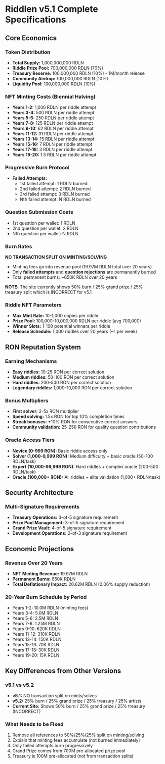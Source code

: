 # Riddlen v5.1 Complete Specifications

## Core Economics

### Token Distribution
- **Total Supply:** 1,000,000,000 RDLN
- **Riddle Prize Pool:** 700,000,000 RDLN (70%)
- **Treasury Reserve:** 100,000,000 RDLN (10%) - 1M/month release
- **Community Airdrop:** 100,000,000 RDLN (10%)
- **Liquidity Pool:** 100,000,000 RDLN (10%)

### NFT Minting Costs (Biennial Halving)
- **Years 1-2:** 1,000 RDLN per riddle attempt
- **Years 3-4:** 500 RDLN per riddle attempt
- **Years 5-6:** 250 RDLN per riddle attempt
- **Years 7-8:** 125 RDLN per riddle attempt
- **Years 9-10:** 62 RDLN per riddle attempt
- **Years 11-12:** 31 RDLN per riddle attempt
- **Years 13-14:** 15 RDLN per riddle attempt
- **Years 15-16:** 7 RDLN per riddle attempt
- **Years 17-18:** 3 RDLN per riddle attempt
- **Years 19-20:** 1.5 RDLN per riddle attempt

### Progressive Burn Protocol
- **Failed Attempts:**
  - 1st failed attempt: 1 RDLN burned
  - 2nd failed attempt: 2 RDLN burned
  - 3rd failed attempt: 3 RDLN burned
  - Nth failed attempt: N RDLN burned

### Question Submission Costs
- 1st question per wallet: 1 RDLN
- 2nd question per wallet: 2 RDLN
- Nth question per wallet: N RDLN

### Burn Rates
**NO TRANSACTION SPLIT ON MINTING/SOLVING**
- Minting fees go into revenue pool (19.97M RDLN total over 20 years)
- Only **failed attempts** and **question rejections** are permanently burned
- Total permanent burns: ~650K RDLN over 20 years

**NOTE:** The site currently shows 50% burn / 25% grand prize / 25% treasury split which is INCORRECT for v5.1

### Riddle NFT Parameters
- **Max Mint Rate:** 10-1,000 copies per riddle
- **Prize Pool:** 100,000-10,000,000 RDLN per riddle (avg 700,000)
- **Winner Slots:** 1-100 potential winners per riddle
- **Release Schedule:** 1,000 riddles over 20 years (~1 per week)

## RON Reputation System

### Earning Mechanisms
- **Easy riddles:** 10-25 RON per correct solution
- **Medium riddles:** 50-100 RON per correct solution
- **Hard riddles:** 200-500 RON per correct solution
- **Legendary riddles:** 1,000-10,000 RON per correct solution

### Bonus Multipliers
- **First solver:** 2-5x RON multiplier
- **Speed solving:** 1.5x RON for top 10% completion times
- **Streak bonuses:** +10% RON for consecutive correct answers
- **Community validation:** 25-250 RON for quality question contributions

### Oracle Access Tiers
- **Novice (0-999 RON):** Basic riddle access only
- **Solver (1,000-9,999 RON):** Medium difficulty + basic oracle (50-100 RDLN/task)
- **Expert (10,000-99,999 RON):** Hard riddles + complex oracle (200-500 RDLN/task)
- **Oracle (100,000+ RON):** All riddles + elite validation (1,000+ RDLN/task)

## Security Architecture

### Multi-Signature Requirements
- **Treasury Operations:** 3-of-5 signature requirement
- **Prize Pool Management:** 3-of-5 signature requirement
- **Grand Prize Vault:** 4-of-5 signature requirement
- **Development Operations:** 2-of-3 signature requirement

## Economic Projections

### Revenue Over 20 Years
- **NFT Minting Revenue:** 19.97M RDLN
- **Permanent Burns:** 650K RDLN
- **Total Deflationary Impact:** 20.62M RDLN (2.06% supply reduction)

### 20-Year Burn Schedule by Period
- Years 1-2: 10.0M RDLN (minting fees)
- Years 3-4: 5.0M RDLN
- Years 5-6: 2.5M RDLN
- Years 7-8: 1.25M RDLN
- Years 9-10: 620K RDLN
- Years 11-12: 310K RDLN
- Years 13-14: 150K RDLN
- Years 15-16: 70K RDLN
- Years 17-18: 30K RDLN
- Years 19-20: 15K RDLN

## Key Differences from Other Versions

### v5.1 vs v5.2
- **v5.1:** NO transaction split on mints/solves
- **v5.2:** 25% burn / 25% grand prize / 25% treasury / 25% artists
- **Current Site:** Shows 50% burn / 25% grand prize / 25% treasury (INCORRECT)

### What Needs to be Fixed
1. Remove all references to 50%/25%/25% split on minting/solving
2. Explain that minting fees accumulate (not burned immediately)
3. Only failed attempts burn progressively
4. Grand Prize comes from 700M pre-allocated prize pool
5. Treasury is 100M pre-allocated (not from transaction splits)